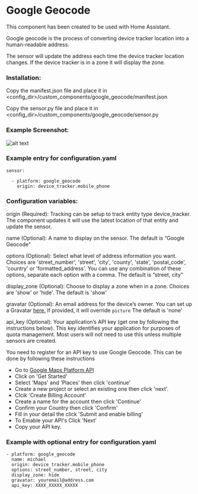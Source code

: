 # Google Geocode

This component has been created to be used with Home Assistant.

Google geocode is the process of converting device tracker location into a human-readable address.

The sensor will update the address each time the device tracker location changes. If the device tracker is in a zone it will display the zone.

### Installation:

Copy the manifest.json file and place it in <config_dir>/custom_components/google_geocode/manifest.json

Copy the sensor.py file and place it in <config_dir>/custom_components/google_geocode/sensor.py

### Example Screenshot:
![alt text](https://github.com/michaelmcarthur/GoogleGeocode-HASS/blob/master/Google_Geocode_Screenshot.png "Screenshot")

### Example entry for configuration.yaml
```
sensor:

  - platform: google_geocode
    origin: device_tracker.mobile_phone
```
### Configuration variables:

origin (Required): Tracking can be setup to track entity type device_tracker. The component updates it will use the latest location of that entity and update the sensor.

name (Optional): A name to display on the sensor. The default is “Google Geocode"

options (Optional): Select what level of address information you want. Choices are 'street_number', 'street', 'city', 'county', 'state', 'postal_code', 'country' or 'formatted_address'. You can use any combination of these options, separate each option with a comma. The default is “street, city"

display_zone (Optional): Choose to display a zone when in a zone. Choices are 'show' or 'hide'. The default is 'show'

gravatar (Optional): An email address for the device’s owner. You can set up a Gravatar [here.](https://gravatar.com) If provided, it will override `picture` The default is 'none'

api_key (Optional): Your application’s API key (get one by following the instructions below). This key identifies your application for purposes of quota management. Most users will not need to use this unless multiple sensors are created.

You need to register for an API key to use Google Geocode. This can be done by following these instructions
* Go to [Google Maps Platform API](https://cloud.google.com/maps-platform/#get-started)
* Click on 'Get Started'
* Select 'Maps' and 'Places' then click 'continue'
* Create a new project or select an existing one then click 'next'.
* Clcik 'Create Billing Account'
* Create a name for the account then click 'Continue'
* Confirm your Country then click 'Confirm'
* Fill in your detail the click 'Submit and enable billing'
* To Emable your API's Click 'Next'
* Copy your API key.


### Example with optional entry for configuration.yaml
```
- platform: google_geocode
  name: michael
  origin: device_tracker.mobile_phone
  options: street_number, street, city
  display_zone: hide
  gravatar: youremail@address.com
  api_key: XXXX_XXXXX_XXXXX
```
